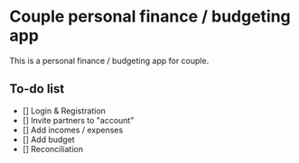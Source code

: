 # Couple personal finance / budgeting app

This is a personal finance / budgeting app for couple. 

## To-do list

- [] Login & Registration
- [] Invite partners to "account"
- [] Add incomes / expenses
- [] Add budget
- [] Reconciliation
